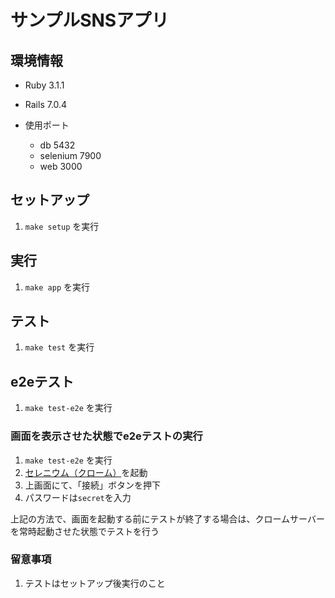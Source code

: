 # サンプルSNSアプリ

## 環境情報

- Ruby 3.1.1
- Rails 7.0.4

- 使用ポート
  - db 5432
  - selenium 7900
  - web 3000

## セットアップ

1. `make setup` を実行

## 実行

1. `make app` を実行

## テスト

1. `make test` を実行

## e2eテスト

1. `make test-e2e` を実行

### 画面を表示させた状態でe2eテストの実行

1. `make test-e2e` を実行
2. [セレニウム（クローム）](http://localhost:7900/)を起動
3. 上画面にて、「接続」ボタンを押下
4. パスワードは`secret`を入力

上記の方法で、画面を起動する前にテストが終了する場合は、クロームサーバーを常時起動させた状態でテストを行う

### 留意事項

1. テストはセットアップ後実行のこと
